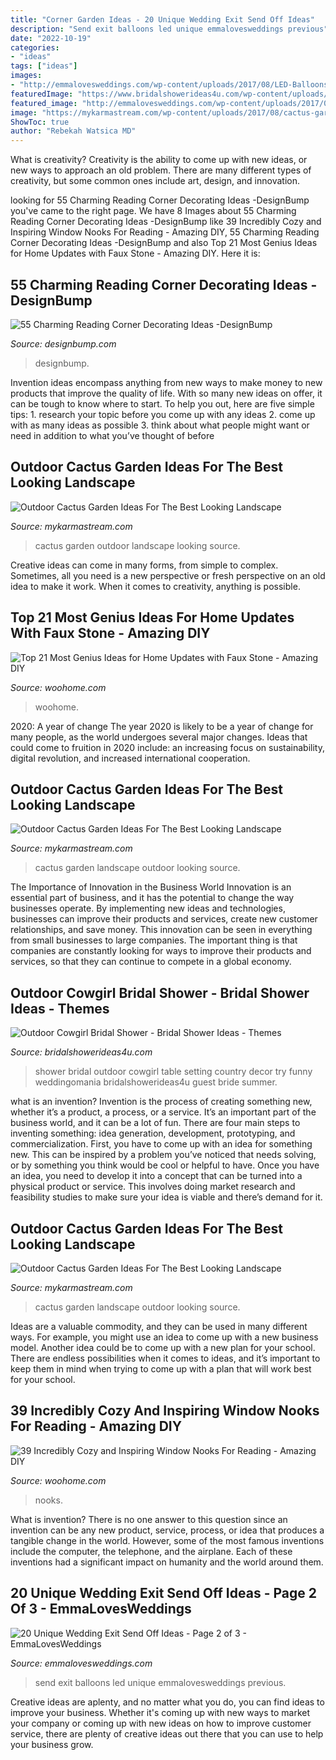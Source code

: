 ```yaml
---
title: "Corner Garden Ideas - 20 Unique Wedding Exit Send Off Ideas"
description: "Send exit balloons led unique emmalovesweddings previous"
date: "2022-10-19"
categories:
- "ideas"
tags: ["ideas"]
images:
- "http://emmalovesweddings.com/wp-content/uploads/2017/08/LED-Balloons-Wedding-Send-Off-Exit-Ideas.jpg"
featuredImage: "https://www.bridalshowerideas4u.com/wp-content/uploads/2016/03/cowgirl-bridal-shower-guest-table-setting-outdoor-530x796.jpg"
featured_image: "http://emmalovesweddings.com/wp-content/uploads/2017/08/LED-Balloons-Wedding-Send-Off-Exit-Ideas.jpg"
image: "https://mykarmastream.com/wp-content/uploads/2017/08/cactus-garden-4.jpg"
ShowToc: true
author: "Rebekah Watsica MD"
---
```



What is creativity?
Creativity is the ability to come up with new ideas, or new ways to approach an old problem. There are many different types of creativity, but some common ones include art, design, and innovation.

	

		
looking for 55 Charming Reading Corner Decorating Ideas -DesignBump you've came to the right page. We have 8 Images about 55 Charming Reading Corner Decorating Ideas -DesignBump like 39 Incredibly Cozy and Inspiring Window Nooks For Reading - Amazing DIY, 55 Charming Reading Corner Decorating Ideas -DesignBump and also Top 21 Most Genius Ideas for Home Updates with Faux Stone - Amazing DIY. Here it is:
		
    
## 55 Charming Reading Corner Decorating Ideas -DesignBump

<img loading=lazy src="http://cdn.designbump.com/wp-content/uploads/2015/11/reading-corner-nook22.jpg" onerror="this.onerror=null;this.src='https://tse1.mm.bing.net/th?id=OIP.tLGY7aJv86MNIoTHpz4ocQHaKN&amp;pid=15.1';" alt="55 Charming Reading Corner Decorating Ideas -DesignBump">

_Source: designbump.com_

>designbump. 

	

Invention ideas encompass anything from new ways to make money to new products that improve the quality of life. With so many new ideas on offer, it can be tough to know where to start. To help you out, here are five simple tips: 1. research your topic before you come up with any ideas 2. come up with as many ideas as possible 3. think about what people might want or need in addition to what you’ve thought of before 
    
## Outdoor Cactus Garden Ideas For The Best Looking Landscape

<img loading=lazy src="https://mykarmastream.com/wp-content/uploads/2017/08/cactus-garden-7.jpg" onerror="this.onerror=null;this.src='https://tse4.mm.bing.net/th?id=OIP.D9yaS9qs2KU_zuZini5ZXAHaK6&amp;pid=15.1';" alt="Outdoor Cactus Garden Ideas For The Best Looking Landscape">

_Source: mykarmastream.com_

>cactus garden outdoor landscape looking source. 

	

Creative ideas can come in many forms, from simple to complex. Sometimes, all you need is a new perspective or fresh perspective on an old idea to make it work. When it comes to creativity, anything is possible.

    
## Top 21 Most Genius Ideas For Home Updates With Faux Stone - Amazing DIY

<img loading=lazy src="https://www.woohome.com/wp-content/uploads/2016/04/Faux-Stone-Makeover-woohome_11.jpg" onerror="this.onerror=null;this.src='https://tse3.mm.bing.net/th?id=OIP.xjKT4r4ieF2VepIzAGGTuAHaLD&amp;pid=15.1';" alt="Top 21 Most Genius Ideas for Home Updates with Faux Stone - Amazing DIY">

_Source: woohome.com_

>woohome. 

	

2020: A year of change
The year 2020 is likely to be a year of change for many people, as the world undergoes several major changes. Ideas that could come to fruition in 2020 include: an increasing focus on sustainability, digital revolution, and increased international cooperation.

    
## Outdoor Cactus Garden Ideas For The Best Looking Landscape

<img loading=lazy src="https://mykarmastream.com/wp-content/uploads/2017/08/cactus-garden-10.jpeg" onerror="this.onerror=null;this.src='https://tse4.mm.bing.net/th?id=OIP.6nNeH__ofZESUzctsTT2WAHaLH&amp;pid=15.1';" alt="Outdoor Cactus Garden Ideas For The Best Looking Landscape">

_Source: mykarmastream.com_

>cactus garden landscape outdoor looking source. 

	

The Importance of Innovation in the Business World
Innovation is an essential part of business, and it has the potential to change the way businesses operate. By implementing new ideas and technologies, businesses can improve their products and services, create new customer relationships, and save money. This innovation can be seen in everything from small businesses to large companies. The important thing is that companies are constantly looking for ways to improve their products and services, so that they can continue to compete in a global economy.

    
## Outdoor Cowgirl Bridal Shower - Bridal Shower Ideas - Themes

<img loading=lazy src="https://www.bridalshowerideas4u.com/wp-content/uploads/2016/03/cowgirl-bridal-shower-guest-table-setting-outdoor-530x796.jpg" onerror="this.onerror=null;this.src='https://tse3.mm.bing.net/th?id=OIP.Eg72jZFx6ZnwPxpdSPUcaAHaLH&amp;pid=15.1';" alt="Outdoor Cowgirl Bridal Shower - Bridal Shower Ideas - Themes">

_Source: bridalshowerideas4u.com_

>shower bridal outdoor cowgirl table setting country decor try funny weddingomania bridalshowerideas4u guest bride summer. 

	

what is an invention?
Invention is the process of creating something new, whether it’s a product, a process, or a service. It’s an important part of the business world, and it can be a lot of fun.
There are four main steps to inventing something: idea generation, development, prototyping, and commercialization. First, you have to come up with an idea for something new. This can be inspired by a problem you’ve noticed that needs solving, or by something you think would be cool or helpful to have. Once you have an idea, you need to develop it into a concept that can be turned into a physical product or service. This involves doing market research and feasibility studies to make sure your idea is viable and there’s demand for it.

    
## Outdoor Cactus Garden Ideas For The Best Looking Landscape

<img loading=lazy src="https://mykarmastream.com/wp-content/uploads/2017/08/cactus-garden-4.jpg" onerror="this.onerror=null;this.src='https://tse3.mm.bing.net/th?id=OIP.FoK5v6g5xpkdMWbemUcHagHaJ4&amp;pid=15.1';" alt="Outdoor Cactus Garden Ideas For The Best Looking Landscape">

_Source: mykarmastream.com_

>cactus garden landscape outdoor looking source. 

	

Ideas are a valuable commodity, and they can be used in many different ways. For example, you might use an idea to come up with a new business model. Another idea could be to come up with a new plan for your school. There are endless possibilities when it comes to ideas, and it’s important to keep them in mind when trying to come up with a plan that will work best for your school.

    
## 39 Incredibly Cozy And Inspiring Window Nooks For Reading - Amazing DIY

<img loading=lazy src="https://www.woohome.com/wp-content/uploads/2013/10/Inspiring-Window-Reading-Nook-29-2.jpg" onerror="this.onerror=null;this.src='https://tse3.mm.bing.net/th?id=OIP.fUu10fHhqW_6_9e9OT0i9wHaLH&amp;pid=15.1';" alt="39 Incredibly Cozy and Inspiring Window Nooks For Reading - Amazing DIY">

_Source: woohome.com_

>nooks. 

	

What is invention?
There is no one answer to this question since an invention can be any new product, service, process, or idea that produces a tangible change in the world. However, some of the most famous inventions include the computer, the telephone, and the airplane. Each of these inventions had a significant impact on humanity and the world around them.

    
## 20 Unique Wedding Exit Send Off Ideas - Page 2 Of 3 - EmmaLovesWeddings

<img loading=lazy src="http://emmalovesweddings.com/wp-content/uploads/2017/08/LED-Balloons-Wedding-Send-Off-Exit-Ideas.jpg" onerror="this.onerror=null;this.src='https://tse4.mm.bing.net/th?id=OIP.2HEAkBqr98VrqC1LGF7I2QDMEy&amp;pid=15.1';" alt="20 Unique Wedding Exit Send Off Ideas - Page 2 of 3 - EmmaLovesWeddings">

_Source: emmalovesweddings.com_

>send exit balloons led unique emmalovesweddings previous. 

	

Creative ideas are aplenty, and no matter what you do, you can find ideas to improve your business. Whether it's coming up with new ways to market your company or coming up with new ideas on how to improve customer service, there are plenty of creative ideas out there that you can use to help your business grow.

